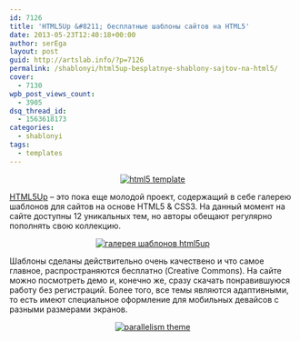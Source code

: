 ```yaml
---
id: 7126
title: 'HTML5Up &#8211; бесплатные шаблоны сайтов на HTML5'
date: 2013-05-23T12:40:18+00:00
author: serEga
layout: post
guid: http://artslab.info/?p=7126
permalink: /shablonyi/html5up-besplatnye-shablony-sajtov-na-html5/
cover:
  - 7130
wpb_post_views_count:
  - 3905
dsq_thread_id:
  - 1563618173
categories:
  - shablonyi
tags:
  - templates
---
```

<center>
  <a href="{{site.img_cdn}}/shblon_html5.jpg"><img src="{{site.img_cdn}}/shblon_html5-300x90.jpg" alt="html5 template" class="aligncenter size-medium wp-image-7127" srcset="{{site.img_cdn}}/shblon_html5-300x90.jpg 300w, {{site.img_cdn}}/shblon_html5.jpg 960w" sizes="(max-width: 300px) 100vw, 300px" /></a>
</center>

[HTML5Up](http://html5up.net/) &#8211; это пока еще молодой проект, содержащий в себе галерею шаблонов для сайтов на основе HTML5 & CSS3. На данный момент на сайте доступны 12 уникальных тем, но авторы обещают регулярно пополнять свою коллекцию.

<center>
  <a href="{{site.img_cdn}}/tema_dlya_saita.jpg"><img src="{{site.img_cdn}}/tema_dlya_saita-300x90.jpg" alt="галерея шаблонов html5up" class="aligncenter size-medium wp-image-7129" srcset="{{site.img_cdn}}/tema_dlya_saita-300x90.jpg 300w, {{site.img_cdn}}/tema_dlya_saita.jpg 960w" sizes="(max-width: 300px) 100vw, 300px" /></a>
</center>

Шаблоны сделаны действительно очень качествено и что самое главное, распространяются бесплатно (Creative Commons). На сайте можно посмотреть демо и, конечно же, сразу скачать понравившуюся работу без регистраций. Более того, все темы являются адаптивными, то есть имеют специальное оформление для мобильных девайсов с разными размерами экранов.

<center>
  <a href="{{site.img_cdn}}/sozdat_sait_shablon.jpg"><img src="{{site.img_cdn}}/sozdat_sait_shablon-300x90.jpg" alt="parallelism theme" class="aligncenter size-medium wp-image-7130" srcset="{{site.img_cdn}}/sozdat_sait_shablon-300x90.jpg 300w, {{site.img_cdn}}/sozdat_sait_shablon.jpg 960w" sizes="(max-width: 300px) 100vw, 300px" /></a>
</center>
